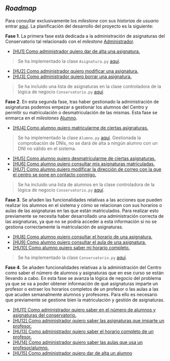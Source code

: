 ## *Roadmap*

Para consultar exclusivamente los *milestone* con sus *historias de usuario* entrar [aquí](https://github.com/Carlossamu7/CC1-Conservatorio/blob/master/docs/milestones_hu.md). La planificación del desarrollo del proyecto es la siguiente:

**Fase 1**. La primera fase está dedicada a la administración de asignaturas del Conservatorio tal relacionado con el *milestone* [Administrador](https://github.com/Carlossamu7/CC1-Conservatorio/milestone/4).

- [[HU1] Como administrador quiero dar de alta una asignatura.](https://github.com/Carlossamu7/CC1-Conservatorio/issues/12)

> Se ha implementado la clase `Asignatura.py` [aquí](https://github.com/Carlossamu7/CC1-Conservatorio/blob/master/src/Asignatura.py).

- [[HU2] Como administrador quiero modificar una asignatura.](https://github.com/Carlossamu7/CC1-Conservatorio/issues/13)
- [[HU3] Como administrador quiero borrar una asignatura.](https://github.com/Carlossamu7/CC1-Conservatorio/issues/14)

> Se ha incluido una lista de asignaturas en la clase controladora de la lógica de negocio `Conservatorio.py` [aquí](https://github.com/Carlossamu7/CC1-Conservatorio/blob/master/src/Conservatorio.py).

**Fase 2**. En esta segunda fase, tras haber gestionado la administración de asignaturas podemos empezar a gestionar los alumnos del Centro y permitir su matriculación o desmatriculación de las mismas. Esta fase se enmarca en el *milestones* [Alumno](https://github.com/Carlossamu7/CC1-Conservatorio/milestone/3).

- [[HU4] Como alumno quiero matricularme de ciertas asignaturas.](https://github.com/Carlossamu7/CC1-Conservatorio/issues/15)

> Se ha implementado la clase `Alumno.py` [aquí](https://github.com/Carlossamu7/CC1-Conservatorio/blob/master/src/Alumno.py). Gestionada la comprobación de DNIs, no se dará de alta a ningún alumno con un DNI no válido en el sistema.

- [[HU5] Como alumno quiero desmatricularme de ciertas asignaturas.](https://github.com/Carlossamu7/CC1-Conservatorio/issues/16)
- [[HU6] Como alumno quiero consultar mis asignaturas matriculadas.](https://github.com/Carlossamu7/CC1-Conservatorio/issues/39)
- [[HU7] Como alumno quiero modificar la dirección de correo con la que el centro se pone en contacto conmigo.](https://github.com/Carlossamu7/CC1-Conservatorio/issues/17)

> Se ha incluido una lista de alumnos en la clase controladora de la lógica de negocio `Conservatorio.py` [aquí](https://github.com/Carlossamu7/CC1-Conservatorio/blob/master/src/Conservatorio.py).

**Fase 3**. Se añaden las funcionalidades relativas a las acciones que pueden realizar los alumnos en el sistema y cómo se relacionan con sus horarios o aulas de las asignaturas en las que están matriculados. Para realizar esto previamente se necesita haber desarrollado una administración correcta de las asignaturas, ya que no se podría acceder a esta información si no se gestiona correctamente la matriculación de asignaturas.

- [[HU8] Como alumno quiero consultar el horario de una asignatura.](https://github.com/Carlossamu7/CC1-Conservatorio/issues/18)
- [[HU9] Como alumno quiero consultar el aula de una asignatura.](https://github.com/Carlossamu7/CC1-Conservatorio/issues/19)
- [[HU10] Como alumno quiero saber mi horario completo.](https://github.com/Carlossamu7/CC1-Conservatorio/issues/43)

> Se ha implementado la clase `Conservatorio.py` [aquí](https://github.com/Carlossamu7/CC1-Conservatorio/blob/master/src/Conservatorio.py).

**Fase 4**. Se añaden funcionalidades relativas a la administración del Centro como saber el número de alumnos y asignaturas que en ese curso se están llevando a cabo. En esta fase se avanza la lógica de negocio del problema ya que se va a poder obtener información de qué asignaturas imparte un profesor o extraer los horarios completos de un profesor o las aulas a las que acuden semanalmente alumnos y profesores. Para ello es necesario que previamente se gestione bien la matriculación y gestión de asignaturas.

- [[HU11] Como administrador quiero saber en el número de alumnos y asignaturas del conservatorio.](https://github.com/Carlossamu7/CC1-Conservatorio/issues/44)
- [[HU12] Como administrador quiero saber las asignaturas que imparte un profesor.](https://github.com/Carlossamu7/CC1-Conservatorio/issues/45)
- [[HU13] Como administrador quiero saber el horario completo de un  profesor.](https://github.com/Carlossamu7/CC1-Conservatorio/issues/46)
- [[HU14] Como administrador quiero saber las aulas que usa un profesor/alumno.](https://github.com/Carlossamu7/CC1-Conservatorio/issues/47)
- [[HU15] Como administrador quiero dar de alta un alumno](https://github.com/Carlossamu7/CC1-Conservatorio/issues/57)
